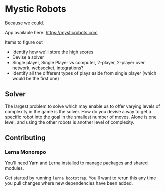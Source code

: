# Mystic Robots
Because we could.

App available here: https://mysticrobots.com

Items to figure out
- Identify how we'll store the high scores
- Devise a solver
- Single player, Single Player vs computer, 2-player, 2-player over network, websocket, integrations?
- Identify all the different types of plays aside from single player (which would be the first one)

## Solver
The largest problem to solve which may enable us to offer varying levels of complexity in the game is the solver. How do you devise a way to get a specific robot into the goal in the smallest number of moves. Alone is one level, and using the other robots is another level of complexity.

## Contributing

### Lerna Monorepo
You'll need Yarn and Lerna installed to manage packages and shared modules.

Get started by running `lerna bootstrap`. You'll want to rerun this any time you pull changes where new dependencies have been added.
